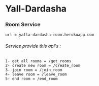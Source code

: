 # Yall-Dardasha
### Room Service


```
url = yalla-dardasha-room.herokuapp.com
```

###### Service provide this api's :
```
1- get all rooms = /get_rooms
2- create new room = /create_room
3- join room = /join_room
4- leave room = /leave_room
5- end room = /end_room
```

